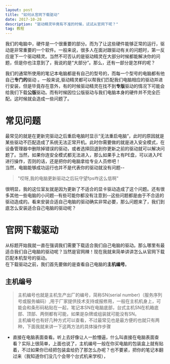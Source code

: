 ```yaml
---
layout: post
title: "如何从官网下载驱动" 
date: 2017-10-28 
description: "驱动精灵毕竟有不准的时候，试试从官网下呢？"
tag: 教程
---     
```

我们的电脑中，硬件是一个很重要的部分。而为了让这些硬件能够正常的运行，驱动是非常重要的一个软件。一般来说，很多人在面对跟驱动有关的问题时，第一反应是下一个驱动精灵。当然不可否认的是驱动精灵在大部分时候都能解决你的问题，但是你也注意到了，我说的是“大部分”。那么，还有一部分是怎样的呢？  

我们的通常所使用的笔记本电脑都是有自己的型号的，而每一个型号的电脑都有他自己**专门的**驱动 。一般来说,驱动精灵都可以帮我们匹配我们电脑相应的驱动并进行安装，但是毕竟存在意外，有的时候驱动精灵在找不到**专版**驱动的情况下可能会给我们下载**公版**驱动。而有时候因位公版驱动与我们电脑本身的硬件并不完全匹配。这时候就会造成一些问题了。         

#       常见问题           
最常见的就是在更新完驱动之后重启电脑时显示“无法重启电脑”，此时的原因就是某些驱动不匹配造成了系统无法正常开机。此时你需要做的就是进入安全模式，在设备管理器中删除掉错误的驱动，或者选择回退到你更新之前的驱动就可以解决问题了。当然，如果你连安全模式都无法进入，那么如果手上有PE盘，可以进入PE进行操作，否则的话，还是把你的电脑拿给专业人员修吧！        
当然，电脑能够成功运行也并不是代表你的驱动就没有问题--      
>"哎呀,我的电脑更新驱动之后玩守望fps咋这么低啊"          

很明显，我的这位室友就是因为更新了不适合的显卡驱动造成了这个问题。还有很多其他一些电脑的小问题--有些可能你都没有注意到--这些问题都是由于不合适的驱动造成的。看来安装合适自己电脑的驱动确实非常必要，那么问题来了，我们到底怎么安装适合自己电脑的驱动呢？      

#       官网下载驱动      
从标题开始我就一直在强调我们需要下载适合我们自己电脑的驱动。那么哪里有最适合我们自己电脑的驱动呢？当然是官网辣！现在我就来简单讲讲怎么从官网下载匹配本机型号的驱动。      
在下载驱动之前，我们首先要做的是查看自己电脑的**主机编号**。        
##  主机编号    
>主机编号也就是主机生产出厂的编号，简称SN(serial number)（服务序列号或服务编码）,用于厂家提供技术支持或报修用，一般在主机机身上，可能会和条形码粘贴在一起，笔记本SN在电脑底部，台式主机SN在机箱底部、顶部、两侧都有可能，如果是杂牌或组装就可能没有SN。       
主机编号也有好几种方式可以查看，不过最常见也是最方便的也就只有两种，下面我就来讲一下这两方法的具体操作步骤       
- 直接在电脑表面查看。听上去好像让人一脸懵逼，什么叫直接在电脑表面查看？实际上很简单，上面也说了，主机编号一般在你买电脑的包装盒上就有贴着，不过如果你已经把包装盒给扔了那怎么办呢？也不要紧，把你的笔记本翻过来（我知道你们没几个会带个台式机来学校），